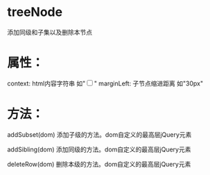 # treeNode
添加同级和子集以及删除本节点

# 属性：
context: html内容字符串 如"<input type='checkbox' />"
marginLeft: 子节点缩进距离 如"30px"

# 方法：
addSubset(dom)  添加子级的方法。dom自定义的最高层jQuery元素

addSibling(dom) 添加同级的方法。dom自定义的最高层jQuery元素

deleteRow(dom)  删除本级的方法。dom自定义的最高层jQuery元素
